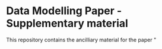 # Data Modelling Paper - Supplementary material

This repository contains the ancilliary material for the paper "<title>" submitted to Astronomy and computing. It is divied into four sections.
  
  ### Environment confirugation scripts
  This section contains 
  * the scripts to create the virtual environments on the dostributed cluster environment
  * The spark2-submit basic confiurations to submit the jobs
  * The safety-valve.xml configuration file demonstrating how to run vierutl envs across a cluister
  * The Jupyer kernel file to access Spark and the correct virtual environment
  
  ### Table creation notebooks
  This section contains
  * Examples of the SQL ode used to create training set tables pivoted into feature vector arrays
  * Examples of the SQL used to create the calculated fields and time intervals.
  * Examples of the techniques used to pad the feature vectors to a predetermined limit
  * Examples of the code used to augment a training set and instantiate these changes into a table.
  
  ### Table augmentation notebooks
  
  ### Source code for the python analysis programs
  
  ### Miscellaenous 
  
  * Pig compression scripts
  * Bash code to collect the run tine stats for each Spark application
  * Table definitions of the logging tables
  * A comparison of explain plans - sql statement with joins Vs single instantiated table
